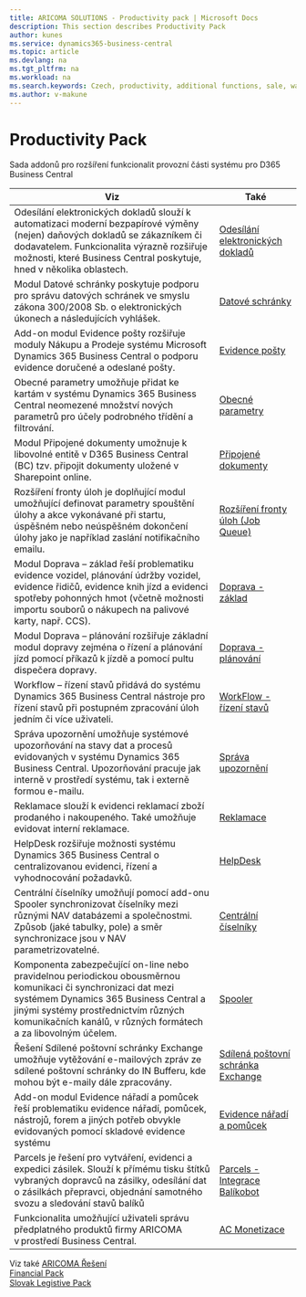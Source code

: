 ```yaml
---
title: ARICOMA SOLUTIONS - Productivity pack | Microsoft Docs
description: This section describes Productivity Pack
author: kunes
ms.service: dynamics365-business-central
ms.topic: article
ms.devlang: na
ms.tgt_pltfrm: na
ms.workload: na
ms.search.keywords: Czech, productivity, additional functions, sale, warehouse, invoicing, barcode, claims, transportation, workflow
ms.author: v-makune
---
```


# Productivity Pack

Sada addonů pro rozšíření funkcionalit provozní části systému pro D365 Business Central

|Viz|Také|
|-|-|
|Odesílání elektronických dokladů slouží k automatizaci moderní bezpapírové výměny (nejen) daňových dokladů se zákazníkem či dodavatelem. Funkcionalita výrazně rozšiřuje možnosti, které Business Central poskytuje, hned v několika oblastech.|[Odesílání elektronických dokladů](electronic-documents.md)|
|Modul Datové schránky poskytuje podporu pro správu datových schránek ve smyslu zákona 300/2008 Sb. o elektronických úkonech a následujících vyhlášek.|[Datové schránky](data-boxes.md)|
|Add-on modul Evidence pošty rozšiřuje moduly Nákupu a Prodeje systému Microsoft Dynamics 365 Business Central o podporu evidence doručené a odeslané pošty.|[Evidence pošty](incoming-mail.md)|
|Obecné parametry umožňuje přidat ke kartám v systému Dynamics 365 Business Central neomezené množství nových parametrů pro účely podrobného třídění a filtrování.|[Obecné parametry](general-parameters.md)|
|Modul Připojené dokumenty umožnuje k libovolné entitě v D365 Business Central (BC) tzv. připojit dokumenty uložené v Sharepoint online.|[Připojené dokumenty](document-links.md)|
|Rozšíření fronty úloh je doplňující modul umožňující definovat parametry spouštění úlohy a akce vykonávané při startu, úspěšném nebo neúspěšném dokončení úlohy jako je například zaslání notifikačního emailu.|[Rozšíření fronty úloh (Job Queue)](job-queue-extension.md)|
|Modul Doprava – základ řeší problematiku evidence vozidel, plánování údržby vozidel, evidence řidičů, evidence knih jízd a evidenci spotřeby pohonných hmot (včetně možnosti importu souborů o nákupech na palivové karty, např. CCS).|[Doprava - základ](transport-basic.md)|
|Modul Doprava – plánování rozšiřuje základní modul dopravy zejména o řízení a plánování jízd pomocí příkazů k jízdě a pomocí pultu dispečera dopravy.|[Doprava - plánování](transport-planning.md)|
|Workflow – řízení stavů přidává do systému Dynamics 365 Business Central nástroje pro řízení stavů při postupném zpracování úloh jedním či více uživateli.|[WorkFlow - řízení stavů](workflow-status-management.md)|
|Správa upozornění umožňuje systémové upozorňování na stavy dat a procesů evidovaných v systému Dynamics 365 Business Central. Upozorňování pracuje jak interně v prostředí systému, tak i externě formou e-mailu.|[Správa upozornění](notifications.md)|
|Reklamace slouží k evidenci reklamací zboží prodaného i nakoupeného. Také umožňuje evidovat interní reklamace.|[Reklamace](complaints-management.md)|
|HelpDesk rozšiřuje možnosti systému Dynamics 365 Business Central o centralizovanou evidenci, řízení a vyhodnocování požadavků.|[HelpDesk](helpdesk.md)|
|Centrální číselníky umožňují pomocí add-onu Spooler synchronizovat číselníky mezi různými NAV databázemi a společnostmi. Způsob (jaké tabulky, pole) a směr synchronizace jsou v NAV parametrizovatelné.|[Centrální číselníky](centraldatabase.md)|
|Komponenta zabezpečující on-line nebo pravidelnou periodickou obousměrnou komunikaci či synchronizaci dat mezi systémem Dynamics 365 Business Central a jinými systémy prostřednictvím různých komunikačních kanálů, v různých formátech a za libovolným účelem.|[Spooler](spooler.md)|
|Řešení Sdílené poštovní schránky Exchange umožňuje vytěžování e-mailových zpráv ze sdílené poštovní schránky do IN Bufferu, kde mohou být e-maily dále zpracovány.|[Sdílená poštovní schránka Exchange](exchange-shared-mailboxes.md)|
|Add-on modul Evidence nářadí a pomůcek řeší problematiku evidence nářadí, pomůcek, nástrojů, forem a jiných potřeb obvykle evidovaných pomocí skladové evidence systému|[Evidence nářadí a pomůcek](production-tools.md)|
|Parcels je řešení pro vytváření, evidenci a expedici zásilek. Slouží k přímému tisku štítků vybraných dopravců na zásilky, odesílání dat o zásilkách přepravci, objednání samotného svozu a sledování stavů balíků|[Parcels - Integrace Balíkobot](parcels.md)|
|Funkcionalita umožňující uživateli správu předplatného produktů firmy ARICOMA v prostředí Business Central.|[AC Monetizace](monetization.md)|



Viz také
[ARICOMA Řešení](../index.md)  
[Financial Pack](finance-pack.md)  
[Slovak Legistive Pack](sk-legislative-pack.md)   

